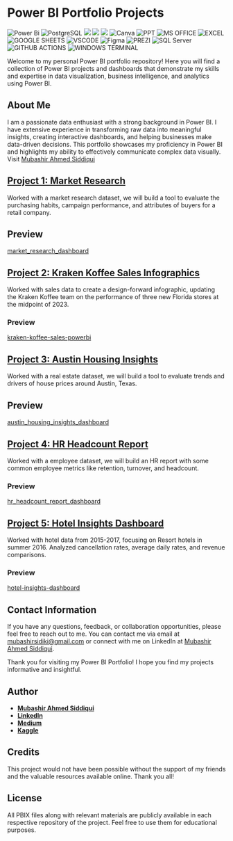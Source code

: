 # Power BI Portfolio Projects
![Power Bi](https://img.shields.io/badge/power_bi-F2C811?style=for-the-badge&logo=powerbi&logoColor=black)
![PostgreSQL](https://img.shields.io/badge/PostgreSQL-316192?style=for-the-badge&logo=postgresql&logoColor=white)
![](https://img.shields.io/badge/MySQL-00000F?style=for-the-badge&logo=mysql&logoColor=white)
![](https://img.shields.io/badge/SQLite-07405E?style=for-the-badge&logo=sqlite&logoColor=white)
![](https://img.shields.io/badge/Tableau-E97627?style=for-the-badge&logo=Tableau&logoColor=white)
![Canva](https://img.shields.io/badge/Canva-%2300C4CC.svg?style=for-the-badge&logo=Canva&logoColor=white)
![PPT](https://img.shields.io/badge/Microsoft_PowerPoint-B7472A?style=for-the-badge&logo=microsoft-powerpoint&logoColor=white)
![MS OFFICE](https://img.shields.io/badge/Microsoft_Office-D83B01?style=for-the-badge&logo=microsoft-office&logoColor=white)
![EXCEL](https://img.shields.io/badge/Microsoft_Excel-217346?style=for-the-badge&logo=microsoft-excel&logoColor=white)
![GOOGLE SHEETS](https://img.shields.io/badge/Google%20Sheets-34A853?style=for-the-badge&logo=google-sheets&logoColor=white)
![VSCODE](https://img.shields.io/badge/VSCode-0078D4?style=for-the-badge&logo=visual%20studio%20code&logoColor=white)
![Figma](https://img.shields.io/badge/Figma-F24E1E?style=for-the-badge&logo=figma&logoColor=white)
![PREZI](https://img.shields.io/badge/Prezi-3181FF?style=for-the-badge&logo=prezi&logoColor=white)
![SQL Server](https://img.shields.io/badge/Microsoft_SQL_Server-CC2927?style=for-the-badge&logo=microsoft-sql-server&logoColor=white)
![GITHUB ACTIONS](https://img.shields.io/badge/Github%20Actions-282a2e?style=for-the-badge&logo=githubactions&logoColor=367cfe)
![WINDOWS TERMINAL](https://img.shields.io/badge/windows%20terminal-4D4D4D?style=for-the-badge&logo=windows%20terminal&logoColor=white)


Welcome to my personal Power BI portfolio repository! Here you will find a collection of Power BI projects and dashboards that demonstrate my skills and expertise in data visualization, business intelligence, and analytics using Power BI.

## About Me
I am a passionate data enthusiast with a strong background in Power BI. I have extensive experience in transforming raw data into meaningful insights, creating interactive dashboards, and helping businesses make data-driven decisions. This portfolio showcases my proficiency in Power BI and highlights my ability to effectively communicate complex data visually. Visit [Mubashir Ahmed Siddiqui](https://www.github.com/mubashirsidiki)

## [Project 1: Market Research](https://github.com/mubashirsidiki/marketmindz-research-powerbi)

Worked with a market research dataset, we will build a tool to evaluate the purchasing habits, campaign performance, and attributes of buyers for a retail company.

## Preview

[market_research_dashboard](https://github.com/user-attachments/assets/5c81dba4-804e-4c8f-9b20-ac46bb2c7b3c)


## [Project 2: Kraken Koffee Sales Infographics](https://github.com/mubashirsidiki/kraken-koffee-sales-powerbi)


Worked with sales data to create a design-forward infographic, updating the Kraken Koffee team on the performance of three new Florida stores at the midpoint of 2023.

### Preview
[kraken-koffee-sales-powerbi](https://github.com/user-attachments/assets/1a41a7bc-f200-4b01-b8ec-a975ab554e28)


## [Project 3: Austin Housing Insights](https://github.com/mubashirsidiki/austin-housing-insights-powerbi)

Worked with a real estate dataset, we will build a tool to evaluate trends and drivers of house prices around Austin, Texas.

## Preview

[austin_housing_insights_dashboard](https://github.com/user-attachments/assets/cb8c98fb-bfa0-4c51-bbaf-c1045328d8a0)


## [Project 4: HR Headcount Report](https://github.com/mubashirsidiki/hr-headcount-report-powerbi)

Worked with a employee dataset, we will build an HR report with some common employee metrics like retention, turnover, and headcount.

### Preview

[hr_headcount_report_dashboard](https://github.com/user-attachments/assets/afbdf9ce-014b-4213-b566-aadd68f53ffb)


## [Project 5: Hotel Insights Dashboard](https://github.com/mubashirsidiki/hotel-insights-dashboard-powerbi)

Worked with hotel data from 2015-2017, focusing on Resort hotels in summer 2016. Analyzed cancellation rates, average daily rates, and revenue comparisons.

### Preview

[hotel-insights-dashboard](https://github.com/user-attachments/assets/3b8d62ed-481d-49f0-bc1a-da6ee070bf49)


## Contact Information

If you have any questions, feedback, or collaboration opportunities, please feel free to reach out to me. You can contact me via email at [mubashirsidiki@gmail.com](mailto:mubashirsidiki@gmail.com) or connect with me on LinkedIn at [Mubashir Ahmed Siddiqui](https://www.linkedin.com/in/mubashirsidiki/).

Thank you for visiting my Power BI Portfolio! I hope you find my projects informative and insightful.


## Author
- [<ins><b>Mubashir Ahmed Siddiqui</b></ins>](https://www.github.com/mubashirsidiki)
- <b>[LinkedIn](https://www.linkedin.com/in/mubashirsidiki/)</b>
- <b>[Medium](https://medium.com/@mubashirsidiki)</b> 
- <b>[Kaggle](https://www.kaggle.com/mubashirsidiki)</b> 

## Credits
This project would not have been possible without the support of my friends and the valuable resources available online. Thank you all!
  
## License
All PBIX files along with relevant materials are publicly available in each respective repository of the project. Feel free to use them for educational purposes.
